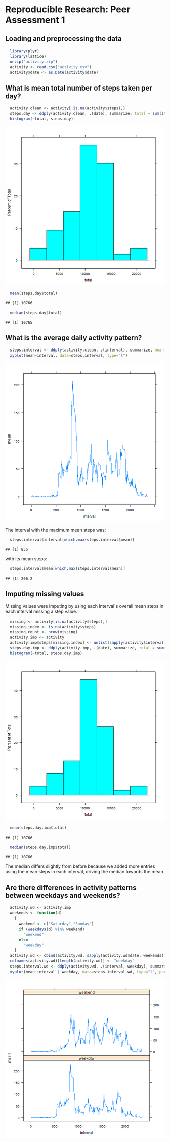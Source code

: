 # Reproducible Research: Peer Assessment 1


## Loading and preprocessing the data

```r
  library(plyr)
  library(lattice)
  unzip("activity.zip")
  activity <- read.csv("activity.csv")
  activity$date <- as.Date(activity$date)
```


## What is mean total number of steps taken per day?

```r
  activity.clean <- activity[!is.na(activity$steps),]
  steps.day <- ddply(activity.clean, .(date), summarize, total = sum(steps))
  histogram(~total, steps.day)
```

![plot of chunk DailyActivity](figure/DailyActivity.png) 

```r
  mean(steps.day$total)
```

```
## [1] 10766
```

```r
  median(steps.day$total)
```

```
## [1] 10765
```


## What is the average daily activity pattern?

```r
  steps.interval <- ddply(activity.clean, .(interval), summarize, mean = mean(steps))
  xyplot(mean~interval, data=steps.interval, type="l")
```

![plot of chunk IntervalActivity](figure/IntervalActivity.png) 
  
The interval with the maximum mean steps was:

```r
  steps.interval$interval[which.max(steps.interval$mean)]
```

```
## [1] 835
```
with its mean steps:

```r
  steps.interval$mean[which.max(steps.interval$mean)]
```

```
## [1] 206.2
```


## Imputing missing values
Missing values were imputing by using each interval's overall mean steps in each interval missing a step value.

```r
  missing <- activity[is.na(activity$steps),]
  missing.index <- is.na(activity$steps)
  missing.count <- nrow(missing)
  activity.imp <- activity
  activity.imp$steps[missing.index] <- unlist(sapply(activity$interval[missing.index], function(x) {steps.interval$mean[steps.interval$interval == x]}))
  steps.day.imp <- ddply(activity.imp, .(date), summarize, total = sum(steps))
  histogram(~total, steps.day.imp)
```

![plot of chunk ImputeMissingValues](figure/ImputeMissingValues.png) 

```r
  mean(steps.day.imp$total)
```

```
## [1] 10766
```

```r
  median(steps.day.imp$total)
```

```
## [1] 10766
```
The median differs slightly from before because we added more entries using the mean steps in each interval, driving the median towards the mean.

## Are there differences in activity patterns between weekdays and weekends?

```r
  activity.wd <- activity.imp
  weekends <- function(d)
    {
      weekend <- c("Saturday","Sunday")
      if (weekdays(d) %in% weekend)
        "weekend"
      else
        "weekday"
    }
  activity.wd <- cbind(activity.wd, sapply(activity.wd$date, weekends))
  colnames(activity.wd)[length(activity.wd)] <- "weekday"
  steps.interval.wd <- ddply(activity.wd, .(interval, weekday), summarize, mean = mean(steps))
  xyplot(mean~interval | weekday, data=steps.interval.wd, type="l", panel=panel.xyplot, layout=c(1,2))
```

![plot of chunk Weekday](figure/Weekday.png) 
